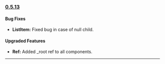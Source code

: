 ### [0.5.13](https://github.com/GeekyAnts/NativeBase/releases/tag/v0.5.13)

#### Bug Fixes
* **ListItem:** Fixed bug in case of null child.

#### Upgraded Features
* **Ref:** Added _root ref to all components.

<hr>
